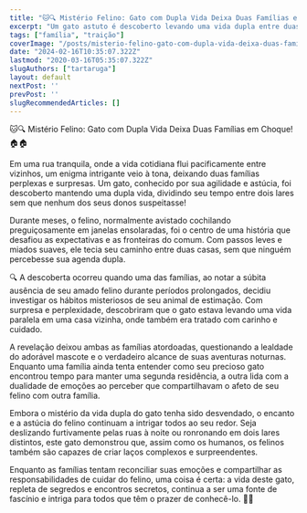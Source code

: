 ```yaml
---
title: "🐱🔍 Mistério Felino: Gato com Dupla Vida Deixa Duas Famílias em Choque! 🏠🏠"
excerpt: "Um gato astuto é descoberto levando uma vida dupla entre duas famílias, deixando todos surpresos. As famílias lidam com a revelação, questionando sua lealdade e tentando entender seus hábitos misteriosos. Enquanto isso, compartilham as responsabilidades de cuidar do felino, enquanto seu comportamento continua a ser uma fonte de fascínio e intriga."
tags: ["família", "traição"]
coverImage: "/posts/misterio-felino-gato-com-dupla-vida-deixa-duas-familias-em-choque/cover.jfif"
date: "2024-02-16T10:35:07.322Z"
lastmod: "2020-03-16T05:35:07.322Z"
slugAuthors: ["tartaruga"]
layout: default
nextPost: ''
prevPost: ''
slugRecommendedArticles: []
---
```


🐱🔍 Mistério Felino: Gato com Dupla Vida Deixa Duas Famílias em Choque! 🏠🏠

Em uma rua tranquila, onde a vida cotidiana flui pacificamente entre vizinhos, um enigma intrigante veio à tona, deixando duas famílias perplexas e surpresas. Um gato, conhecido por sua agilidade e astúcia, foi descoberto mantendo uma dupla vida, dividindo seu tempo entre dois lares sem que nenhum dos seus donos suspeitasse!

Durante meses, o felino, normalmente avistado cochilando preguiçosamente em janelas ensolaradas, foi o centro de uma história que desafiou as expectativas e as fronteiras do comum. Com passos leves e miados suaves, ele tecia seu caminho entre duas casas, sem que ninguém percebesse sua agenda dupla.

🔍 A descoberta ocorreu quando uma das famílias, ao notar a súbita ausência de seu amado felino durante períodos prolongados, decidiu investigar os hábitos misteriosos de seu animal de estimação. Com surpresa e perplexidade, descobriram que o gato estava levando uma vida paralela em uma casa vizinha, onde também era tratado com carinho e cuidado.

A revelação deixou ambas as famílias atordoadas, questionando a lealdade do adorável mascote e o verdadeiro alcance de suas aventuras noturnas. Enquanto uma família ainda tenta entender como seu precioso gato encontrou tempo para manter uma segunda residência, a outra lida com a dualidade de emoções ao perceber que compartilhavam o afeto de seu felino com outra família.

Embora o mistério da vida dupla do gato tenha sido desvendado, o encanto e a astúcia do felino continuam a intrigar todos ao seu redor. Seja deslizando furtivamente pelas ruas à noite ou ronronando em dois lares distintos, este gato demonstrou que, assim como os humanos, os felinos também são capazes de criar laços complexos e surpreendentes.

Enquanto as famílias tentam reconciliar suas emoções e compartilhar as responsabilidades de cuidar do felino, uma coisa é certa: a vida deste gato, repleta de segredos e encontros secretos, continua a ser uma fonte de fascínio e intriga para todos que têm o prazer de conhecê-lo. 🌟🐾